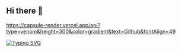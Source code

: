 ## Hi there 👋

https://capsule-render.vercel.app/api?type=venom&height=300&color=gradient&text=Github&fontAlign=49

<a href="https://git.io/typing-svg"><img src="https://readme-typing-svg.demolab.com?font=Fira+Code&pause=1000&color=02C0F7&background=3EFF0000&width=435&lines=chohangyeol09" alt="Typing SVG" /></a>
<!--
**chohangyeol09/chohangyeol09** is a ✨ _special_ ✨ repository because its `README.md` (this file) appears on your GitHub profile.

Here are some ideas to get you started:

- 🔭 I’m currently working on ...
- 🌱 I’m currently learning ...
- 👯 I’m looking to collaborate on ...
- 🤔 I’m looking for help with ...
- 💬 Ask me about ...
- 📫 How to reach me: ...
- 😄 Pronouns: ...
- ⚡ Fun fact: ...
-->
